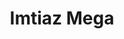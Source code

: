 ---
title: "Imtiaz Mega"
url: /karachi/imtiaz-mega-main-rashid-minhas-rd-opposite-moti-mehel-block-2-gulshan-e-iqbal-karachi/
shop: department store
---